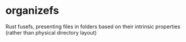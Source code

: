 # organizefs
Rust fusefs, presenting files in folders based on their intrinsic properties (rather than physical directory layout)
